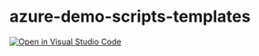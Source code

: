 # azure-demo-scripts-templates

[![Open in Visual Studio Code](https://open.vscode.dev/badges/open-in-vscode.svg)](https://open.vscode.dev/tksh164/azure-demo-scripts-templates)
